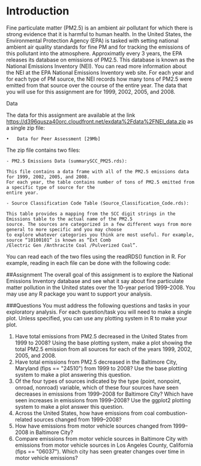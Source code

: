 # Introduction

Fine particulate matter (PM2.5) is an ambient air pollutant for which there is strong evidence that it is harmful to human health. In the United States, the Environmental Protection Agency (EPA) is tasked with setting national ambient air quality standards for fine PM and for tracking the emissions of this pollutant into the atmosphere. Approximatly every 3 years, the EPA releases its database on emissions of PM2.5. This database is known as the National Emissions Inventory (NEI). You can read more information about the NEI at the EPA National Emissions Inventory web site.
For each year and for each type of PM source, the NEI records how many tons of PM2.5 were emitted from that source over the course of the entire year. The data that you will use for this assignment are for 1999, 2002, 2005, and 2008.

Data

The data for this assignment are available at the link https://d396qusza40orc.cloudfront.net/exdata%2Fdata%2FNEI_data.zip  as a single zip file: 

    •	Data for Peer Assessment [29Mb] 

The zip file contains two files:

    - PM2.5 Emissions Data (summarySCC_PM25.rds): 
    
    This file contains a data frame with all of the PM2.5 emissions data for 1999, 2002, 2005, and 2008. 
    For each year, the table contains number of tons of PM2.5 emitted from a specific type of source for the
    entire year. 

    - Source Classification Code Table (Source_Classification_Code.rds): 
    
    This table provides a mapping from the SCC digit strings in the Emissions table to the actual name of the PM2.5
    source. The sources are categorized in a few different ways from more general to more specific and you may choose
    to explore whatever categories you think are most useful. For example, source “10100101” is known as “Ext Comb
    /Electric Gen /Anthracite Coal /Pulverized Coal”.
    
You can read each of the two files using the readRDS() function in R. For example, reading in each file can be done with the following code:

##Assignment
The overall goal of this assignment is to explore the National Emissions Inventory database and see what it say about fine particulate matter pollution in the United states over the 10-year period 1999–2008. You may use any R package you want to support your analysis.

###Questions
You must address the following questions and tasks in your exploratory analysis. For each question/task you will need to make a single plot. Unless specified, you can use any plotting system in R to make your plot.

1. Have total emissions from PM2.5 decreased in the United States from 1999 to 2008? Using the base plotting system, make a plot showing the total PM2.5 emission from all sources for each of the years 1999, 2002, 2005, and 2008.
2.	Have total emissions from PM2.5 decreased in the Baltimore City, Maryland (fips == "24510") from 1999 to 2008? Use the base plotting system to make a plot answering this question.
3.	Of the four types of sources indicated by the type (point, nonpoint, onroad, nonroad) variable, which of these four sources have seen decreases in emissions from 1999–2008 for Baltimore City? Which have seen increases in emissions from 1999–2008? Use the ggplot2 plotting system to make a plot answer this question.
4.	Across the United States, how have emissions from coal combustion-related sources changed from 1999–2008?
5.	How have emissions from motor vehicle sources changed from 1999–2008 in Baltimore City? 
6.	Compare emissions from motor vehicle sources in Baltimore City with emissions from motor vehicle sources in Los Angeles County, California (fips == "06037"). Which city has seen greater changes over time in motor vehicle emissions?


